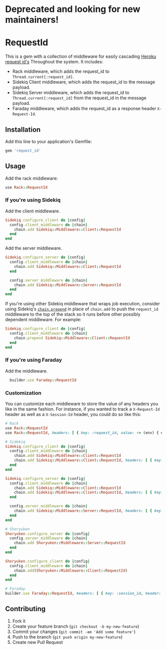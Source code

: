 # Deprecated and looking for new maintainers!

# RequestId

This is a gem with a collection of middleware for easily cascading [Heroku request id's](https://devcenter.heroku.com/articles/http-request-id)
Throughout the system. It includes:

* Rack middleware, which adds the request\_id to `Thread.current[:request_id]`.
* Sidekiq Client middleware, which adds the request\_id to the message
  payload.
* Sidekiq Server middleware, which adds the request\_id to
  `Thread.current[:request_id]` from the request\_id in the message payload.
* Faraday middleware, which adds the request\_id as a response header `X-Request-Id`.

## Installation

Add this line to your application's Gemfile:

```ruby
gem 'request_id'
```

## Usage

Add the rack middleware:

```ruby
use Rack::RequestId
```

### If you're using Sidekiq

Add the client middleware.

```ruby
Sidekiq.configure_client do |config|
  config.client_middleware do |chain|
    chain.add Sidekiq::Middleware::Client::RequestId
  end
end
```

Add the server middleware.

```ruby
Sidekiq.configure_server do |config|
  config.client_middleware do |chain|
    chain.add Sidekiq::Middleware::Client::RequestId
  end

  config.server_middleware do |chain|
    chain.add Sidekiq::Middleware::Server::RequestId
  end
end
```

If you're using other Sidekiq middleware that wraps job execution, consider
using Sidekiq's
[`chain.prepend`](http://www.rubydoc.info/github/mperham/sidekiq/Sidekiq%2FMiddleware%2FChain%3Aprepend)
in place of `chain.add` to push the `request_id` middleware to the top of the
stack so it runs before other possibly dependent middleware. For example:

```ruby
Sidekiq.configure_client do |config|
  config.client_middleware do |chain|
    chain.prepend Sidekiq::Middleware::Client::RequestId
  end
end
```

### If you're using Faraday

Add the middleware.

```ruby
  builder.use Faraday::RequestId

```

### Customization

You can customize each middleware to store the value of any headers you like in the same fashion. For instance,
if you wanted to track a `X-Request-Id` header as well as a `X-Session-Id` header, you could do so like this:

```ruby
# Rack
use Rack::RequestId
use Rack::RequestId, headers: [ { key: :request_id, value: -> (env) { env['HTTP_X_SESSION_ID'], response_header: 'X-Session-Id' } } ]

# Sidekiq
Sidekiq.configure_client do |config|
  config.client_middleware do |chain|
    chain.add Sidekiq::Middleware::Client::RequestId
    chain.add Sidekiq::Middleware::Client::RequestId, headers: [ { key: :session_id, value: -> { ::RequestId.get(:session_id) } } ]
  end
end

Sidekiq.configure_server do |config|
  config.client_middleware do |chain|
    chain.add Sidekiq::Middleware::Client::RequestId
    chain.add Sidekiq::Middleware::Client::RequestId, headers: [ { key: :session_id, value: -> { ::RequestId.get(:session_id) } } ]
  end

  config.server_middleware do |chain|
    chain.add Sidekiq::Middleware::Server::RequestId, headers: [ { key: :session_id, value: lambda { |item| item['session_id'] } } ]
  end
end

# Shoryuken
Shoryuken.configure_server do |config|
  config.server_middleware do |chain|
    chain.add Shoryuken::Middleware::Server::RequestId
  end
end

Shoryuken.configure_client do |config|
  config.client_middleware do |chain|
    chain.add(Shoryuken::Middleware::Client::RequestId)
  end
end

# Faraday
builder.use Faraday::RequestId, headers: [ { key: :session_id, header: 'X-Session-Id' } ]
```

## Contributing

1. Fork it
2. Create your feature branch (`git checkout -b my-new-feature`)
3. Commit your changes (`git commit -am 'Add some feature'`)
4. Push to the branch (`git push origin my-new-feature`)
5. Create new Pull Request
